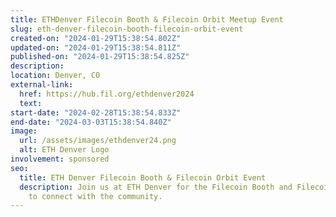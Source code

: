 ```yaml
---
title: ETHDenver Filecoin Booth & Filecoin Orbit Meetup Event
slug: eth-denver-filecoin-booth-filecoin-orbit-event
created-on: "2024-01-29T15:38:54.802Z"
updated-on: "2024-01-29T15:38:54.811Z"
published-on: "2024-01-29T15:38:54.825Z"
description:
location: Denver, CO
external-link:
  href: https://hub.fil.org/ethdenver2024
  text:
start-date: "2024-02-28T15:38:54.833Z"
end-date: "2024-03-03T15:38:54.840Z"
image:
  url: /assets/images/ethdenver24.png
  alt: ETH Denver Logo
involvement: sponsored
seo:
  title: ETH Denver Filecoin Booth & Filecoin Orbit Event
  description: Join us at ETH Denver for the Filecoin Booth and Filecoin Orbit Event
    to connect with the community.
---
```

